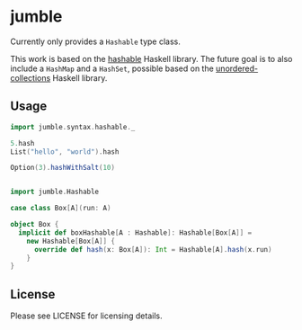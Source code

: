 # jumble
Currently only provides a `Hashable` type class.

This work is based on the [hashable](http://hackage.haskell.org/package/hashable)
Haskell library. The future goal is to also include a `HashMap` and a
`HashSet`, possible based on the
[unordered-collections](http://hackage.haskell.org/package/unordered-containers)
Haskell library.

## Usage

```scala
import jumble.syntax.hashable._

5.hash
List("hello", "world").hash

Option(3).hashWithSalt(10)


import jumble.Hashable

case class Box[A](run: A)

object Box {
  implicit def boxHashable[A : Hashable]: Hashable[Box[A]] =
    new Hashable[Box[A]] {
      override def hash(x: Box[A]): Int = Hashable[A].hash(x.run)
    }
}
```

## License
Please see LICENSE for licensing details.
